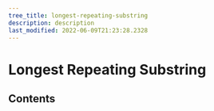 ```yaml
---
tree_title: longest-repeating-substring
description: description
last_modified: 2022-06-09T21:23:28.2328
---
```


# Longest Repeating Substring

## Contents
